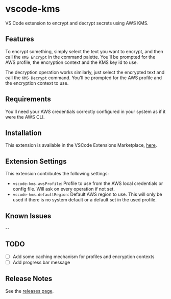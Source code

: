 # vscode-kms

VS Code extension to encrypt and decrypt secrets using AWS KMS.

## Features

To encrypt something, simply select the text you want to encrypt, and then call the `KMS Encrypt` in the command palette. You'll be prompted for the AWS profile, the encryption context and the KMS key id to use.

The decryption operation works similarly, just select the encrypted text and call the `KMS Decrypt` command. You'll be prompted for the AWS profile and the encryption context to use.

## Requirements

You'll need your AWS credentials correctly configured in your system as if it were the AWS CLI.

## Installation

This extension is available in the VSCode Extensions Marketplace, [here](https://marketplace.visualstudio.com/items?itemName=skyscrapers-engineering.vscode-kms).

## Extension Settings

This extension contributes the following settings:

* `vscode-kms.awsProfile`: Profile to use from the AWS local credentials or config file. Will ask on every operation if not set.
* `vscode-kms.defaultRegion`: Default AWS region to use. This will only be used if there is no system default or a default set in the used profile.

## Known Issues

--

## TODO

* [ ] Add some caching mechanism for profiles and encryption contexts
* [ ] Add progress bar message

## Release Notes

See the [releases page](https://github.com/skyscrapers/vscode-kms/releases).
